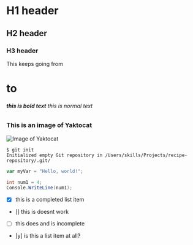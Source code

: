 # H1 header
## H2 header
### H3 header

This keeps going from <h1> to <h6>

**this is bold text**
this is normal text
### This is an image of Yaktocat
![Image of Yaktocat](https://octodex.github.com/images/yaktocat.png)

```
$ git init
Initialized empty Git repository in /Users/skills/Projects/recipe-repository/.git/
```

``` javascript
var myVar = "Hello, world!";
```

``` c#
int num1 = 4;
Console.WriteLine(num1);
```
- [x] this is a completed list item
- [] this is doesnt work
- [ ] this does and is incomplete
- [y] is this a list item at all?

  
